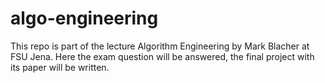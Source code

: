 # algo-engineering

This repo is part of the lecture Algorithm Engineering by Mark Blacher at FSU Jena. Here the exam question will be answered, the final project with its paper will be written.
